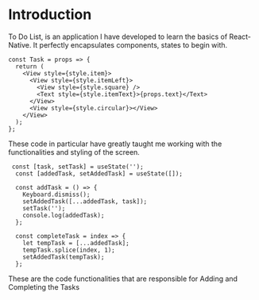 # Introduction

To Do List, is an application I have developed to learn the basics of React-Native. It perfectly encapsulates components, states to begin with.

```
const Task = props => {
  return (
    <View style={style.item}>
      <View style={style.itemLeft}>
        <View style={style.square} />
        <Text style={style.itemText}>{props.text}</Text>
      </View>
      <View style={style.circular}></View>
    </View>
  );
};
```

These code in particular have greatly taught me working with the functionalities and styling of the screen.

```
 const [task, setTask] = useState('');
  const [addedTask, setAddedTask] = useState([]);

  const addTask = () => {
    Keyboard.dismiss();
    setAddedTask([...addedTask, task]);
    setTask('');
    console.log(addedTask);
  };

  const completeTask = index => {
    let tempTask = [...addedTask];
    tempTask.splice(index, 1);
    setAddedTask(tempTask);
  };
```

These are the code functionalities that are responsible for Adding and Completing the Tasks
